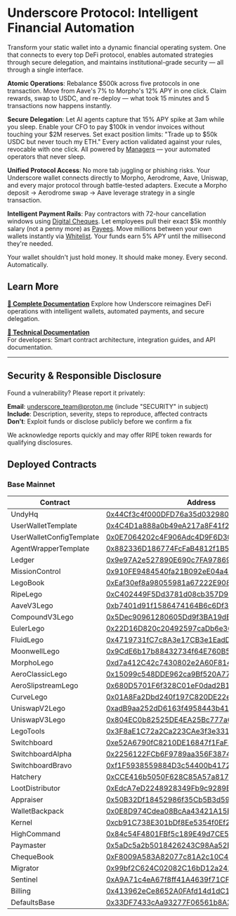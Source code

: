 # Underscore Protocol: Intelligent Financial Automation

Transform your static wallet into a dynamic financial operating system. One that connects to every top DeFi protocol, enables automated strategies through secure delegation, and maintains institutional-grade security — all through a single interface.

**Atomic Operations**: Rebalance $500k across five protocols in one transaction. Move from Aave's 7% to Morpho's 12% APY in one click. Claim rewards, swap to USDC, and re-deploy — what took 15 minutes and 5 transactions now happens instantly.

**Secure Delegation**: Let AI agents capture that 15% APY spike at 3am while you sleep. Enable your CFO to pay $100k in vendor invoices without touching your $2M reserves. Set exact position limits: "Trade up to $50k USDC but never touch my ETH." Every action validated against your rules, revocable with one click. All powered by [Managers](https://docs.underscore.finance/core-features/managers) — your automated operators that never sleep.

**Unified Protocol Access**: No more tab juggling or phishing risks. Your Underscore wallet connects directly to Morpho, Aerodrome, Aave, Uniswap, and every major protocol through battle-tested adapters. Execute a Morpho deposit → Aerodrome swap → Aave leverage strategy in a single transaction.

**Intelligent Payment Rails**: Pay contractors with 72-hour cancellation windows using [Digital Cheques](https://docs.underscore.finance/core-features/cheques). Let employees pull their exact $5k monthly salary (not a penny more) as [Payees](https://docs.underscore.finance/core-features/payees). Move millions between your own wallets instantly via [Whitelist](https://docs.underscore.finance/core-features/whitelist). Your funds earn 5% APY until the millisecond they're needed.

Your wallet shouldn't just hold money. It should make money. Every second. Automatically.

## Learn More

**[📖 Complete Documentation](https://docs.underscore.finance/)**
Explore how Underscore reimagines DeFi operations with intelligent wallets, automated payments, and secure delegation.

**[🔧 Technical Documentation](https://underscore-1.gitbook.io/developers)**  
For developers: Smart contract architecture, integration guides, and API documentation.

---

## Security & Responsible Disclosure

Found a vulnerability? Please report it privately:

**Email**: underscore_team@proton.me (include "SECURITY" in subject)  
**Include**: Description, severity, steps to reproduce, affected contracts  
**Don't**: Exploit funds or disclose publicly before we confirm a fix

We acknowledge reports quickly and may offer RIPE token rewards for qualifying disclosures.

## Deployed Contracts

### Base Mainnet

| Contract                 | Address                                                                                                               |
| ------------------------ | --------------------------------------------------------------------------------------------------------------------- |
| UndyHq                   | [0x44Cf3c4f000DFD76a35d03298049D37bE688D6F9](https://basescan.org/address/0x44Cf3c4f000DFD76a35d03298049D37bE688D6F9) |
| UserWalletTemplate       | [0x4C4D1a888a0b49eA217a8F41f207CFe59Ab03a40](https://basescan.org/address/0x4C4D1a888a0b49eA217a8F41f207CFe59Ab03a40) |
| UserWalletConfigTemplate | [0x0E7064202c4F906Adc4D9F6D3C92470b62F624F1](https://basescan.org/address/0x0E7064202c4F906Adc4D9F6D3C92470b62F624F1) |
| AgentWrapperTemplate     | [0x882336D186774FcFaB4812f1B5C81747C4e37aA3](https://basescan.org/address/0x882336D186774FcFaB4812f1B5C81747C4e37aA3) |
| Ledger                   | [0x9e97A2e527890E690c7FA978696A88EFA868c5D0](https://basescan.org/address/0x9e97A2e527890E690c7FA978696A88EFA868c5D0) |
| MissionControl           | [0x910FE9484540fa21B092eE04a478A30A6B342006](https://basescan.org/address/0x910FE9484540fa21B092eE04a478A30A6B342006) |
| LegoBook                 | [0xEaf30ef8a98055981a67222E9088b4dE90B0924A](https://basescan.org/address/0xEaf30ef8a98055981a67222E9088b4dE90B0924A) |
| RipeLego                 | [0xC402449F5Dd3781d08cb357D9709505fDa8F3696](https://basescan.org/address/0xC402449F5Dd3781d08cb357D9709505fDa8F3696) |
| AaveV3Lego               | [0xb7401d91f1586474164B6c6Df328E3C3A5f24649](https://basescan.org/address/0xb7401d91f1586474164B6c6Df328E3C3A5f24649) |
| CompoundV3Lego           | [0x5Dec90961280605Dd9f3BA19dB0ad57459a86A61](https://basescan.org/address/0x5Dec90961280605Dd9f3BA19dB0ad57459a86A61) |
| EulerLego                | [0x22D16D820c20492597caDb6e36db976Ca16c4156](https://basescan.org/address/0x22D16D820c20492597caDb6e36db976Ca16c4156) |
| FluidLego                | [0x4719731fC7c8A3e17CB3e1EadD4412692432B404](https://basescan.org/address/0x4719731fC7c8A3e17CB3e1EadD4412692432B404) |
| MoonwellLego             | [0x9CdE6b17b88432734f64E760B5Dfbba372b4975F](https://basescan.org/address/0x9CdE6b17b88432734f64E760B5Dfbba372b4975F) |
| MorphoLego               | [0xd7a412C42c7430802e2A60F8145c36A4c6d0bA84](https://basescan.org/address/0xd7a412C42c7430802e2A60F8145c36A4c6d0bA84) |
| AeroClassicLego          | [0x15099c548DDE962ca9Bf520A771fB523818261C3](https://basescan.org/address/0x15099c548DDE962ca9Bf520A771fB523818261C3) |
| AeroSlipstreamLego       | [0x680D5701F6f328C01eF0dad2B1E6eAD224a51D36](https://basescan.org/address/0x680D5701F6f328C01eF0dad2B1E6eAD224a51D36) |
| CurveLego                | [0x01A8Fa2Dbd240f197C820DE22e279150edE5BCF4](https://basescan.org/address/0x01A8Fa2Dbd240f197C820DE22e279150edE5BCF4) |
| UniswapV2Lego            | [0xadB9aa252dD6163f4958443b414177248435c0EC](https://basescan.org/address/0xadB9aa252dD6163f4958443b414177248435c0EC) |
| UniswapV3Lego            | [0x804EC0b82525DE4EA25Bc777a652e8A5c0A97249](https://basescan.org/address/0x804EC0b82525DE4EA25Bc777a652e8A5c0A97249) |
| LegoTools                | [0x3F8aE1C72a2Ca223CAe3f3e3312DBee55C4C6d5F](https://basescan.org/address/0x3F8aE1C72a2Ca223CAe3f3e3312DBee55C4C6d5F) |
| Switchboard              | [0xe52A6790fC8210DE16847f1FaF55A6146c0BfC7e](https://basescan.org/address/0xe52A6790fC8210DE16847f1FaF55A6146c0BfC7e) |
| SwitchboardAlpha         | [0x2256122FCb6F9789aa356F387435F545c3C52ba5](https://basescan.org/address/0x2256122FCb6F9789aa356F387435F545c3C52ba5) |
| SwitchboardBravo         | [0xf1F5938559884D3c54400b417292B93cd81C368c](https://basescan.org/address/0xf1F5938559884D3c54400b417292B93cd81C368c) |
| Hatchery                 | [0xCCE416b5050F628C85A57a817F168C1a7Af8D4d2](https://basescan.org/address/0xCCE416b5050F628C85A57a817F168C1a7Af8D4d2) |
| LootDistributor          | [0xEdcA7eD2248928349Fb9c9289B48471BbDDDee87](https://basescan.org/address/0xEdcA7eD2248928349Fb9c9289B48471BbDDDee87) |
| Appraiser                | [0x50B32Df18452986f35Cb5B3d59B2Ea6C101ab2ad](https://basescan.org/address/0x50B32Df18452986f35Cb5B3d59B2Ea6C101ab2ad) |
| WalletBackpack           | [0x0E8D974Cdea08BcAa43421A15B7947Ec901f5CcD](https://basescan.org/address/0x0E8D974Cdea08BcAa43421A15B7947Ec901f5CcD) |
| Kernel                   | [0xcb91C738E301bDf8Ee5354f0Ef2692B41145D217](https://basescan.org/address/0xcb91C738E301bDf8Ee5354f0Ef2692B41145D217) |
| HighCommand              | [0x84c54F4801FBf5c189E49d7CE5B1CB4378BE4372](https://basescan.org/address/0x84c54F4801FBf5c189E49d7CE5B1CB4378BE4372) |
| Paymaster                | [0x5aDc5a2b5018426243C98Aa52E4696F614274946](https://basescan.org/address/0x5aDc5a2b5018426243C98Aa52E4696F614274946) |
| ChequeBook               | [0xF8009A583A82077c81A2c10C45Bd0122a26C0318](https://basescan.org/address/0xF8009A583A82077c81A2c10C45Bd0122a26C0318) |
| Migrator                 | [0x99bf2C624C02082C16bD12a241bfC4cA1659b22C](https://basescan.org/address/0x99bf2C624C02082C16bD12a241bfC4cA1659b22C) |
| Sentinel                 | [0xA9A71c4eA67f8ff41A4639f71CFc5E79611BBf30](https://basescan.org/address/0xA9A71c4eA67f8ff41A4639f71CFc5E79611BBf30) |
| Billing                  | [0x413962eCe8652A0FAfd14d1dC141A421E3DcC73E](https://basescan.org/address/0x413962eCe8652A0FAfd14d1dC141A421E3DcC73E) |
| DefaultsBase             | [0x33DF7433cAa93277F06561b8A3ceE1Fa324FbDe6](https://basescan.org/address/0x33DF7433cAa93277F06561b8A3ceE1Fa324FbDe6) |

